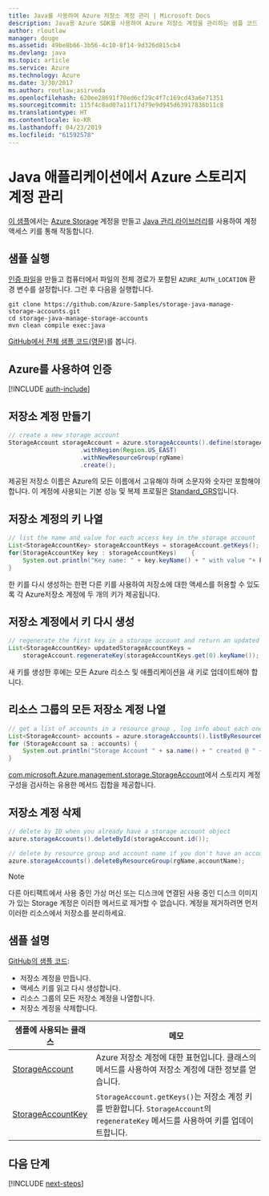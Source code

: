 ```yaml
---
title: Java를 사용하여 Azure 저장소 계정 관리 | Microsoft Docs
description: Java용 Azure SDK를 사용하여 Azure 저장소 계정을 관리하는 샘플 코드
author: rloutlaw
manager: douge
ms.assetid: 49be8b66-3b56-4c10-8f14-9d326d815cb4
ms.devlang: java
ms.topic: article
ms.service: Azure
ms.technology: Azure
ms.date: 3/30/2017
ms.author: routlaw;asirveda
ms.openlocfilehash: 620ee28691f70ed6cf29c4f7c169cd43a6e71351
ms.sourcegitcommit: 115f4c8ad07a11f17d79e9d945d63917836b11c8
ms.translationtype: HT
ms.contentlocale: ko-KR
ms.lasthandoff: 04/23/2019
ms.locfileid: "61592578"
---
```

# <a name="manage-azure-storage-accounts-from-your-java-applications"></a>Java 애플리케이션에서 Azure 스토리지 계정 관리

[이 샘플](https://github.com/Azure-Samples/storage-java-manage-storage-accounts)에서는 [Azure Storage](https://docs.microsoft.com/azure/storage/storage-introduction) 계정을 만들고 [Java 관리 라이브러리](https://github.com/Azure/azure-sdk-for-java)를 사용하여 계정 액세스 키를 통해 작동합니다. 

## <a name="run-the-sample"></a>샘플 실행

[인증 파일](https://github.com/Azure/azure-sdk-for-java/blob/master/AUTH.md)을 만들고 컴퓨터에서 파일의 전체 경로가 포함된 `AZURE_AUTH_LOCATION` 환경 변수를 설정합니다. 그런 후 다음을 실행합니다.

```
git clone https://github.com/Azure-Samples/storage-java-manage-storage-accounts.git
cd storage-java-manage-storage-accounts
mvn clean compile exec:java
```

[GitHub에서 전체 샘플 코드(영문)](https://github.com/Azure-Samples/storage-java-manage-storage-accounts)를 봅니다.

## <a name="authenticate-with-azure"></a>Azure를 사용하여 인증

[!INCLUDE [auth-include](includes/java-auth-include.md)] 

## <a name="create-a-storage-account"></a>저장소 계정 만들기

```java
// create a new storage account
StorageAccount storageAccount = azure.storageAccounts().define(storageAccountName)
                    .withRegion(Region.US_EAST)
                    .withNewResourceGroup(rgName)
                    .create();
```

제공된 저장소 이름은 Azure의 모든 이름에서 고유해야 하며 소문자와 숫자만 포함해야 합니다. 이 계정에 사용되는 기본 성능 및 복제 프로필은 [Standard_GRS](https://docs.microsoft.com/azure/storage/storage-redundancy#geo-redundant-storage)입니다.

## <a name="list-keys-in-a-storage-account"></a>저장소 계정의 키 나열
```java
// list the name and value for each access key in the storage account
List<StorageAccountKey> storageAccountKeys = storageAccount.getKeys();
for(StorageAccountKey key : storageAccountKeys)    {
    System.out.println("Key name: " + key.keyName() + " with value "+ key.value());
}
```

한 키를 다시 생성하는 한편 다른 키를 사용하여 저장소에 대한 액세스를 허용할 수 있도록 각 Azure저장소 계정에 두 개의 키가 제공됩니다.

## <a name="regenerate-a-key-in-a-storage-account"></a>저장소 계정에서 키 다시 생성

```java
// regenerate the first key in a storage account and return an updated list of keys 
List<StorageAccountKey> updatedStorageAccountKeys =
    storageAccount.regenerateKey(storageAccountKeys.get(0).keyName());
```

새 키를 생성한 후에는 모든 Azure 리소스 및 애플리케이션을 새 키로 업데이트해야 합니다.

## <a name="list-all-storage-accounts-in-a-resource-group"></a>리소스 그룹의 모든 저장소 계정 나열
```java
// get a list of accounts in a resource group , log info about each one
List<StorageAccount> accounts = azure.storageAccounts().listByResourceGroup(rgName);
for (StorageAccount sa : accounts) {
    System.out.println("Storage Account " + sa.name() + " created @ " + sa.creationTime());
}
```

[com.microsoft.Azure.management.storage.StorageAccount](https://docs.microsoft.com/java/api/com.microsoft.azure.management.storage._storage_account)에서 스토리지 계정 구성을 검사하는 유용한 메서드 집합을 제공합니다.

## <a name="delete-a-storage-account"></a>저장소 계정 삭제
```java
// delete by ID when you already have a storage account object
azure.storageAccounts().deleteById(storageAccount.id());

// delete by resource group and account name if you don't have an account object
azure.storageAccounts().deleteByResourceGroup(rgName,accountName);
```

> [!NOTE]
> 다른 아티팩트에서 사용 중인 가상 머신 또는 디스크에 연결된 사용 중인 디스크 이미지가 있는 Storage 계정은 이러한 메서드로 제거할 수 없습니다. 계정을 제거하려면 먼저 이러한 리소스에서 저장소를 분리하세요.

## <a name="sample-explanation"></a>샘플 설명

[GitHub의 샘플 코드](https://github.com/Azure-Samples/storage-java-manage-storage-accounts):

- 저장소 계정을 만듭니다.
- 액세스 키를 읽고 다시 생성합니다.
- 리소스 그룹의 모든 저장소 계정을 나열합니다.
- 저장소 계정을 삭제합니다. 

| 샘플에 사용되는 클래스 | 메모
|-------|-------|
| [StorageAccount](https://docs.microsoft.com/java/api/com.microsoft.azure.management.storage._storage_account)  | Azure 저장소 계정에 대한 표현입니다. 클래스의 메서드를 사용하여 저장소 계정에 대한 정보를 얻습니다.
| [StorageAccountKey](https://docs.microsoft.com/java/api/com.microsoft.azure.management.storage._storage_account_key) | `StorageAccount.getKeys()`는 저장소 계정 키를 반환합니다. `StorageAccount`의 `regenerateKey` 메서드를 사용하여 키를 업데이트합니다.

## <a name="next-steps"></a>다음 단계

[!INCLUDE [next-steps](includes/java-next-steps.md)]